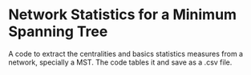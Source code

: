 # Network Statistics for a Minimum Spanning Tree
A code to extract the centralities and basics statistics measures from a network, specially a MST. 
The code tables it and save as a .csv file.
